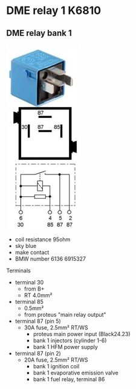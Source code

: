 # DME relay 1 K6810 #

## DME relay bank 1 ##

![alt text](./pictures/k6810_k6820.jpg)

- coil resistance 95ohm
- sky blue
- make contact
- BMW number 6136 6915327

Terminals

- terminal 30
  - from B+
  - RT 4.0mm²
- terminal 85
  - 0.5mm²
  - from proteus "main relay output"
- terminal 87 (pin 5)
  - 30A fuse, 2.5mm² RT/WS
    - proteus main power input (Black24.23)
    - bank 1 injectors (cylinder 1-6)
    - bank 1 HFM power supply
- terminal 87 (pin 2)
  - 20A fuse, 2.5mm² RT/WS
    - bank 1 ignition coil
    - bank 1 evaporative emission valve
    - bank 1 fuel relay, terminal 86
